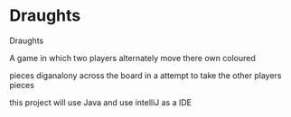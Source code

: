 # Draughts

Draughts

A game in which two players alternately move there own coloured 

pieces diganalony across the board in a attempt to take the other players pieces

this project will use Java and use intelliJ as a IDE 
